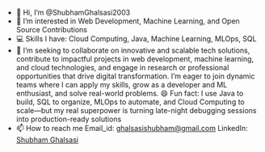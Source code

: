 - 👋 Hi, I’m @ShubhamGhalsasi2003  
- 👀 I’m interested in Web Development, Machine Learning, and Open Source Contributions  
- 💻 Skills I have: Cloud Computing, Java, Machine Learning, MLOps, SQL  
- 💞️ I’m seeking to collaborate on innovative and scalable tech solutions, contribute to impactful projects in web development, machine learning, and cloud technologies, and engage in research or professional opportunities that drive digital transformation. I’m eager to join dynamic teams where I can apply my skills, grow as a developer and ML enthusiast, and solve real-world problems.
😄 Fun fact: I use Java to build, SQL to organize, MLOps to automate, and Cloud Computing to scale—but my real superpower is turning late-night debugging sessions into production-ready solutions
- 📫 How to reach me
Email_id: ghalsasishubham@gmail.com 
LinkedIn: [Shubham Ghalsasi](https://www.linkedin.com/in/shubham-ghalsasi-a68a79278)


